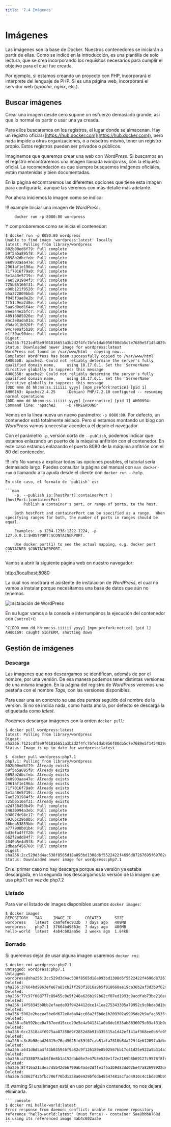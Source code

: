 ```yaml
---
title: '7.4 Imágenes'
---
```


# Imágenes

Las imágenes son la base de Docker. Nuestros contenedores se iniciarán a partir de ellas. Como se indicó en la introducción, es una plantilla de solo lectura, que se crea incorporando los requisitos necesarios para cumplir el objetivo para el cual fue creada.

Por ejemplo, si estamos creando un proyecto con PHP, incorporará el intérprete del lenguaje de PHP. Si es una página web, incorporará el servidor web (_apache_, _nginx_, etc.).

## Buscar imágenes

Crear una imagen desde cero supone un esfuerzo demasiado grande, así que lo normal es partir o usar una ya creada.

Para ellos buscaremos en los registros, el lugar donde se almacenan. Hay un registro oficial ([https://hub.docker.com](https://hub.docker.com)), pero nada impide a otras organizaciones, o a nosotros mismo, tener un registro propio. Estos registros pueden ser privados o públicos.

Imaginemos que queremos crear una web con _WordPress_. Si buscamos en el registro encontraremos una imagen llamada _wordpress_, con la etiqueta oficial. La recomendación es que siempre busquemos imágenes oficiales, están mantenidas y bien documentadas.

En la página encontraremos las diferentes opciones que tiene esta imagen para configurarla, aunque las veremos con más detalle más adelante.

Por ahora iniciemos la imagen como se indica:

!!! example
    Iniciar una imagen de _WordPress_:

        docker run -p 8080:80 wordpress

Y comprobaremos como se inicia el contenedor:

```console hl_lines="1"
$ docker run -p 8080:80 wordpress
Unable to find image 'wordpress:latest' locally
latest: Pulling from library/wordpress
802b00ed6f79: Pull complete 
59f5a5a895f8: Pull complete 
6898b2dbcfeb: Pull complete 
8e0903aaa47e: Pull complete 
2961af1e196a: Pull complete 
71f7016f79a0: Pull complete 
5e1a48e5719c: Pull complete 
7ae5291984f3: Pull complete 
725b65166f31: Pull complete 
e90b121f9520: Pull complete 
b5a272809bbd: Pull complete 
f045f3ae0e2b: Pull complete 
7f51c9ea2d8e: Pull complete 
5aa9d0ed164a: Pull complete 
8eea44e2bfc7: Pull complete 
48918885026e: Pull complete 
8ac3e8ada01a: Pull complete 
d3da911b920f: Pull complete 
94c7e0af5b20: Pull complete 
e1f39ac90dec: Pull complete 
Digest: sha256:7121cdf8e9f01816653a3b2d2f4fc7bfe1dab956f00db5c7e7689e5f1454029a
Status: Downloaded newer image for wordpress:latest
WordPress not found in /var/www/html - copying now...
Complete! WordPress has been successfully copied to /var/www/html
AH00558: apache2: Could not reliably determine the server's fully qualified domain name,     using 10.17.0.1. Set the 'ServerName' directive globally to suppress this message
AH00558: apache2: Could not reliably determine the server's fully qualified domain name,     using 10.17.0.1. Set the 'ServerName' directive globally to suppress this message
[DDD mmm dd hh:mm:ss.iiiiii yyyy] [mpm_prefork:notice] [pid 1] AH00163: Apache/2.4.25     (Debian) PHP/7.2.10 configured -- resuming normal operations
[DDD mmm dd hh:mm:ss.iiiiii yyyy] [core:notice] [pid 1] AH00094: Command line: 'apache2     -D FOREGROUND'
```

Vemos en la línea nueva un nuevo parámetro: `-p 8080:80`. Por defecto, un contenedor está totalmente aislado. Pero si estamos montando un blog con _WordPress_ vamos a necesitar acceder a él desde el navegador.

Con el parámetro `-p`, versión corta de `--publish`, podemos indicar que estamos enlazando un puerto de la máquina anfitrión con el contenedor. En este caso estamos enlazando el puerto 8080 de la máquina anfitrión con el 80 del contenedor.

!!! info
    No vamos a explicar todas las opciones posibles, el tutorial sería demasiado largo. Puedes consultar la página del manual con `man docker-run` o llamando a la ayuda desde el cliente con `docker run --help`.

    En este caso, el formato de `publish` es:

    ```man
        -p, --publish ip:[hostPort]:containerPort | [hostPort:]containerPort
            Publish a container's port, or range of ports, to the host.

        Both hostPort and containerPort can be specified as a range.  When specifying ranges for both, the number of ports in ranges should be equal.

        Examples: -p 1234-1236:1222-1224, -p 127.0.0.1:$HOSTPORT:$CONTAINERPORT.

        Use docker port(1) to see the actual mapping, e.g. docker port CONTAINER $CONTAINERPORT.
    ```

Vamos a abrir la siguiente página web en nuestro navegador:

[http://localhost:8080](http://localhost:8080)

La cual nos mostrará el asistente de instalación de _WordPress_, el cual no vamos a instalar porque necesitamos una base de datos que aún no tenemos.

![Instalación de _WordPress_](./img/install-wordpress.png)

En su lugar vamos a la consola e interrumpimos la ejecución del contenedor con `Control+C`:

```console
^C[DDD mmm dd hh:mm:ss.iiiiii yyyy] [mpm_prefork:notice] [pid 1] AH00169: caught SIGTERM, shutting down
```

## Gestión de imágenes

### Descarga

Las imagenes que nos descargamos se identifican, además de por el nombre, por una versión. De esa manera podemos tener distintas versiones de una misma imagen. En la página del registro de _WordPress_ veremos una pestaña con el nombre _Tags_, con las versiones disponibles.

Para usar una en concreto se usa dos puntos seguido del nombre de la versión. Si no se indica nada, como hasta ahora, por defecto se descarga la etiquetada como _latest_.

Podemos descargar imágenes con la orden `docker pull`:

```console
$ docker pull wordpress:latest
latest: Pulling from library/wordpress
Digest: sha256:7121cdf8e9f01816653a3b2d2f4fc7bfe1dab956f00db5c7e7689e5f1454029a
Status: Image is up to date for wordpress:latest

$  docker pull wordpress:php7.1
php7.1: Pulling from library/wordpress
802b00ed6f79: Already exists 
59f5a5a895f8: Already exists 
6898b2dbcfeb: Already exists 
8e0903aaa47e: Already exists 
2961af1e196a: Already exists 
71f7016f79a0: Already exists 
5e1a48e5719c: Already exists 
7ae5291984f3: Already exists 
725b65166f31: Already exists 
a2d738459b49: Pull complete 
24830994a3eb: Pull complete 
b3807dc98c17: Pull complete 
59365c2968b5: Pull complete 
36bea53859bb: Pull complete 
a777908b01b4: Pull complete 
bd3efa4fff20: Pull complete 
662f2add84f7: Pull complete 
4340a5e4d9f8: Pull complete 
2dbeaf456768: Pull complete 
Digest: sha256:2cc529d3d4ac538f8565d18a893bd1308d6f5522422f4696d87267695f69702c
Status: Downloaded newer image for wordpress:php7.1
```

En el primer caso no hay descarga porque esa versión ya estaba descargada, en la segunda nos descargamos la versión de la imagen que usa php7.1 en vez de php7.2

### Listado

Para ver el listado de images disponibles usamos `docker images`:

```console
$ docker images
REPOSITORY   TAG     IMAGE ID      CREATED      SIZE
wordpress    latest  ca0fefec932b  7 days ago   409MB
wordpress    php7.1  37664bd9863e  7 days ago   400MB
hello-world  latest  4ab4c602aa5e  2 weeks ago  1.84kB
```
### Borrado

Si queremos dejar de usar alguna imagen usaremos `docker rmi`:

```console
$ docker rmi wordpress:php7.1 
Untagged: wordpress:php7.1
Untagged: wordpress@sha256:2cc529d3d4ac538f8565d18a893bd1308d6f5522422f4696d87267695f69702c
Deleted: sha256:37664bd9863efe67a83cb2ff293f1816a9b5f918668ae19ca36b2af3d3b9f62d
Deleted: sha256:77c97f008777c89455c8e5f248a626b192b62cf07ed1993c9acdfab73be210ee
Deleted: sha256:14f58345b0bb2efaede03f9424412dce141ea275343305a79952c9c8bda3d1ba
Deleted: sha256:5902e2becea5be6d672e8a6a84cc66a2f3b8e1b209302a9995de2b9afac8535f
Deleted: sha256:a5b592bce0a767eed15cce29e5e4a941341a0b8de1633ab8836079c03af31b9e
Deleted: sha256:6cc2318a4f6975aa87358d9f2852d8b91b335515a1d42ef141af368ee0b6fc05
Deleted: sha256:c3c8b98ead26315e76cd9625fd59f67cab81afa7810b84a229f4e612097a3db4
Deleted: sha256:a641d6d5a4f43b035946f9a82c9f126189e8502567bb17c41d25e922a5b314a3
Deleted: sha256:a7338078acb6f6e8b1a152dabd6e7e47b3e530e1f2e2169b8b69127c9578f8fe
Deleted: sha256:8f416a21cdea7d5b42d6b799ab4ade2dffe1f6a3b9d83dd02be47a82699922de
Deleted: sha256:53862f425fbc706f70bd1238a0e929bf6d648547481acfad4910c4c1bde39b95
```

!!! warning
    Si una imagen está en uso por algún contenedor, no nos dejará eliminarla.

    ``` console
    $ docker rmi hello-world:latest
    Error response from daemon: conflict: unable to remove repository reference "hello-world:latest" (must force) - container 5ae8bbb8768d is using its referenced image 4ab4c602aa5e
    ```
